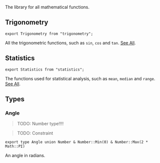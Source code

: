 The library for all mathematical functions.

## Trigonometry

```
export Trigonometry from "trigonometry";
```

All the trigonometric functions, such as `sin`, `cos` and `tan`. [See All](/std/Math/Trigonometry).

## Statistics

```
export Statistics from "statistics";
```

The functions used for statistical analysis, such as `mean`, `median` and `range`. [See All](/std/Math/Trigonometry).

## Types

### Angle

> TODO: Number type!!!!

> TODO: Constraint

```
export type Angle union Number & Number::Min(0) & Number::Max(2 * Math::PI)
```

An angle in radians.
